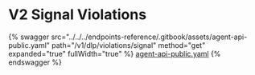 # V2 Signal Violations

{% swagger src="../../../endpoints-reference/.gitbook/assets/agent-api-public.yaml" path="/v1/dlp/violations/signal" method="get" expanded="true" fullWidth="true" %}
[agent-api-public.yaml](../../../endpoints-reference/.gitbook/assets/agent-api-public.yaml)
{% endswagger %}
